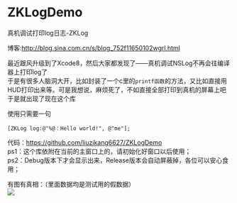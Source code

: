 # ZKLogDemo
真机调试打印log日志-ZKLog

博客:http://blog.sina.com.cn/s/blog_752f11650102wgrl.html

最近跟风升级到了Xcode8，然后大家都发现了——真机调试NSLog不再会往编译器上打印log了<br>
于是有很多人脑洞大开，比如封装了一个c里的`printf函数`的方法，又比如直接用HUD打印出来等。可是我想说，麻烦死了，不如直接全部打印到真机的屏幕上吧<br>
于是就出现了现在这个库<br>

使用只需要一句
```Object-C
[ZKLog log:@"%@：Hello world!", @"me"];
```

代码：https://github.com/liuzikang6627/ZKLogDemo <br>
ps1：这个库依附在当前的主窗口上的，请初始化好窗口以后使用；<br>
    ps2：Debug版本下才会显示出来，Release版本会自动屏蔽掉，各位可以安心食用；

有图有真相：（里面数据均是测试用的假数据）<br>
![](http://s12.sinaimg.cn/mw690/00293dkxzy76FiFk2E3ab&690)
